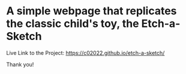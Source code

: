 # A simple webpage that replicates the classic child's toy, the Etch-a-Sketch

Live Link to the Project: https://c02022.github.io/etch-a-sketch/

Thank you!